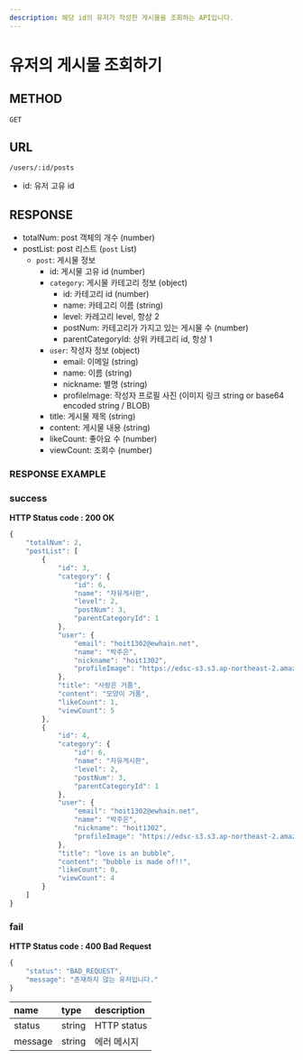 ```yaml
---
description: 해당 id의 유저가 작성한 게시물을 조회하는 API입니다.
---
```


# 유저의 게시물 조회하기

## METHOD

```text
GET
```

## URL

```text
/users/:id/posts
```

* id: 유저 고유 id

## RESPONSE

* totalNum: post 객체의 개수 \(number\)
* postList: post 리스트 \(`post` List\)
  * `post`: 게시물 정보
    * id: 게시물 고유 id \(number\)
    * `category`: 게시물 카테고리 정보 \(object\)
      * id: 카테고리 id \(number\)
      * name: 카테고리 이름 \(string\)
      * level: 카레고리 level, 항상 2
      * postNum: 카테고리가 가지고 있는 게시물 수 \(number\)
      * parentCategoryId: 상위 카테고리 id, 항상 1
    * `user`: 작성자 정보 \(object\)
      * email: 이메일 \(string\)
      * name: 이름 \(string\)
      * nickname: 별명 \(string\)
      * profileImage: 작성자 프로필 사진 \(이미지 링크 string or base64 encoded string / BLOB\)
    * title: 게시물 제목 \(string\)
    * content: 게시물 내용 \(string\)
    * likeCount: 좋아요 수 \(number\)
    * viewCount: 조회수 \(number\)

### RESPONSE EXAMPLE

### success

**HTTP Status code : 200 OK**

```javascript
{
    "totalNum": 2,
    "postList": [
        {
            "id": 3,
            "category": {
                "id": 6,
                "name": "자유게시판",
                "level": 2,
                "postNum": 3,
                "parentCategoryId": 1
            },
            "user": {
                "email": "hoit1302@ewhain.net",
                "name": "박주은",
                "nickname": "hoit1302",
                "profileImage": "https://edsc-s3.s3.ap-northeast-2.amazonaws.com/profile-image/1"
            },
            "title": "사랑은 거품",
            "content": "모양이 거품",
            "likeCount": 1,
            "viewCount": 5
        },
        {
            "id": 4,
            "category": {
                "id": 6,
                "name": "자유게시판",
                "level": 2,
                "postNum": 3,
                "parentCategoryId": 1
            },
            "user": {
                "email": "hoit1302@ewhain.net",
                "name": "박주은",
                "nickname": "hoit1302",
                "profileImage": "https://edsc-s3.s3.ap-northeast-2.amazonaws.com/profile-image/1"
            },
            "title": "love is an bubble",
            "content": "bubble is made of!!",
            "likeCount": 0,
            "viewCount": 4
        }
    ]
}
```

### fail

**HTTP Status code : 400 Bad Request**

```javascript
{
    "status": "BAD_REQUEST",
    "message": "존재하지 않는 유저입니다."
}
```

| name | type | description |
| :--- | :--- | :--- |
| status | string | HTTP status |
| message | string | 에러 메시지 |


